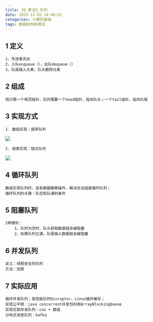 ```yaml
---
title: 38_算法5_队列
date: 2019-12-02 14:40:51
categories: 计算机基础
tags: 数据结构和算法
---
```

## 1 定义
	1，先进者先出
	2，入队enqueue（），出队dequeue（）
	3，队尾插入元素，队头删除元素
## 2 组成
	栈只需一个栈顶指针，队列需要一个head指针，指向队头；一个tail指针，指向队尾

## 3	实现方式
	1. 数组实现：顺序队列
![](https://horse-markdown-pics.oss-cn-shenzhen.aliyuncs.com/img/图片45.jpeg)

	2. 链表实现：链式队列
![](https://horse-markdown-pics.oss-cn-shenzhen.aliyuncs.com/img/图片46.jpeg)
	
## 4	循环队列
	数组实现队列时，会有数据搬移操作，解决办法就是循环队列；
	循环队列的关键：队空和队满的条件
	
## 5	阻塞队列
	2种情形：
		1，队列为空时，队头获取数据就会被阻塞
		2，如果队列已满，队尾插入数据就会被阻塞
	
## 6	并发队列
	定义：线程安全的队列
	方法：加锁
	
## 7 实际应用
	循环并发队列：高性能队列Disruptor，Linux循环缓存；
	实现公平锁：java concurrent并发包利用ArrayBlockingQueue
	实现无锁并发队列：cas + 数组
	分布式消息队列：kafka
	
